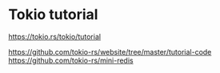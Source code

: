 # Tokio tutorial

https://tokio.rs/tokio/tutorial

https://github.com/tokio-rs/website/tree/master/tutorial-code
https://github.com/tokio-rs/mini-redis